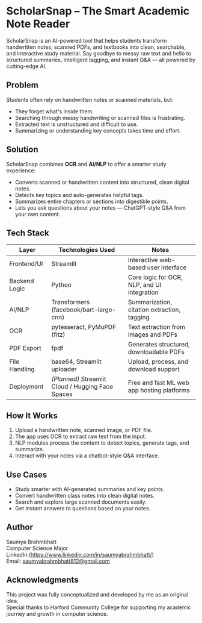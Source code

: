 # ScholarSnap – The Smart Academic Note Reader

ScholarSnap is an AI-powered tool that helps students transform handwritten notes, scanned PDFs, and textbooks into clean, searchable, and interactive study material. Say goodbye to messy raw text and hello to structured summaries, intelligent tagging, and instant Q&A — all powered by cutting-edge AI.

## Problem

Students often rely on handwritten notes or scanned materials, but:

- They forget what's inside them.  
- Searching through messy handwriting or scanned files is frustrating.  
- Extracted text is unstructured and difficult to use.  
- Summarizing or understanding key concepts takes time and effort.  

## Solution

ScholarSnap combines **OCR** and **AI/NLP** to offer a smarter study experience:

- Converts scanned or handwritten content into structured, clean digital notes.  
- Detects key topics and auto-generates helpful tags.  
- Summarizes entire chapters or sections into digestible points.  
- Lets you ask questions about your notes — ChatGPT-style Q&A from your own content.  

## Tech Stack

| Layer           | Technologies Used                                         | Notes                                      |
|-----------------|----------------------------------------------------------|--------------------------------------------|
| Frontend/UI     | Streamlit                                                | Interactive web-based user interface       |
| Backend Logic   | Python                                                   | Core logic for OCR, NLP, and UI integration|
| AI/NLP          | Transformers (facebook/bart-large-cnn)                   | Summarization, citation extraction, tagging|
| OCR             | pytesseract, PyMuPDF (fitz)                              | Text extraction from images and PDFs       |
| PDF Export      | fpdf                                                     | Generates structured, downloadable PDFs    |
| File Handling   | base64, Streamlit uploader                               | Upload, process, and download support      |
| Deployment      | *(Planned)* Streamlit Cloud / Hugging Face Spaces       | Free and fast ML web app hosting platforms |

## How It Works

1. Upload a handwritten note, scanned image, or PDF file.  
2. The app uses OCR to extract raw text from the input.  
3. NLP modules process the content to detect topics, generate tags, and summarize.  
4. Interact with your notes via a chatbot-style Q&A interface.  

## Use Cases

- Study smarter with AI-generated summaries and key points.  
- Convert handwritten class notes into clean digital notes.  
- Search and explore large scanned documents easily.  
- Get instant answers to questions based on your notes.  

## Author

Saumya Brahmbhatt  
Computer Science Major  
LinkedIn:(https://www.linkedin.com/in/saumyabrahmbhatt/)  
Email: saumyabrahmbhatt812@gmail.com  

## Acknowledgments

This project was fully conceptualized and developed by me as an original idea.  
Special thanks to Harford Community College for supporting my academic journey and growth in computer science.
